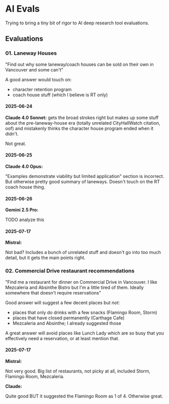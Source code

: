 # AI Evals

Trying to bring a tiny bit of rigor to AI deep research tool evaluations.

## Evaluations

### 01. Laneway Houses

"Find out why some laneway/coach houses can be sold on their own in Vancouver and some can't"

A good answer would touch on:

- character retention program
- coach house stuff (which I believe is RT only)

#### 2025-06-24

**Claude 4.0 Sonnet:** gets the broad strokes right but makes up some stuff about the pre-laneway-house era (totally unrelated CityHallWatch citation, oof) and mistakenly thinks the character house program ended when it didn't.

Not great.

#### 2025-06-25

**Claude 4.0 Opus:**

"Examples demonstrate viability but limited application" section is incorrect. But otherwise pretty good summary of laneways. Doesn't touch on the RT coach house thing.

#### 2025-06-26

**Gemini 2.5 Pro:**

TODO analyze this

#### 2025-07-17

**Mistral:**

Not bad? Includes a bunch of unrelated stuff and doesn't go into too much detail, but it gets the main points right.

### 02. Commercial Drive restaurant recommendations

"Find me a restaurant for dinner on Commercial Drive in Vancouver. I like Mezcaleria and Absinthe Bistro but I'm a little tired of them. Ideally somewhere that doesn't require reservations"

Good answer will suggest a few decent places but *not*:

- places that only do drinks with a few snacks (Flamingo Room, Storm)
- places that have closed permanently (Carthage Cafe)
- Mezcaleria and Absinthe; I already suggested those

A great answer will avoid places like Lunch Lady which are so busy that you effectively need a reservation, or at least mention that.

#### 2025-07-17

**Mistral:**

Not very good. Big list of restaurants, not picky at all, included Storm, Flamingo Room, Mezcaleria.

**Claude:**

Quite good BUT it suggested the Flamingo Room as 1 of 4. Otherwise great.